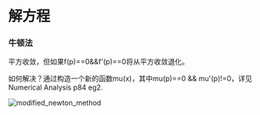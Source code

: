 # 解方程

### 牛顿法

平方收敛，但如果f(p)==0&&f'(p)==0将从平方收敛退化。

如何解决？通过构造一个新的函数mu(x)，其中mu(p)==0 && mu'(p)!=0，详见Numerical Analysis p84 eg2.

![modified_newton_method](http://github.com/ericwu0930/NumericalAnalysis/tree/master/Solving%20Equations/img/modified_newton_method.jpg)